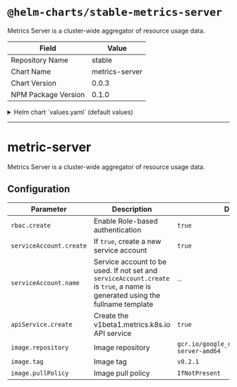 # `@helm-charts/stable-metrics-server`

Metrics Server is a cluster-wide aggregator of resource usage data.

| Field               | Value          |
| ------------------- | -------------- |
| Repository Name     | stable         |
| Chart Name          | metrics-server |
| Chart Version       | 0.0.3          |
| NPM Package Version | 0.1.0          |

<details>

<summary>Helm chart `values.yaml` (default values)</summary>

```yaml
rbac:
  # Specifies whether RBAC resources should be created
  create: true

serviceAccount:
  # Specifies whether a ServiceAccount should be created
  create: true
  # The name of the ServiceAccount to use.
  # If not set and create is true, a name is generated using the fullname template
  name:

apiService:
  # Specifies if the v1beta1.metrics.k8s.io API service should be created.
  #
  # You typically want this enabled! If you disable API service creation you have to
  # manage it outside of this chart for e.g horizontal pod autoscaling to
  # work with this release.
  create: true

image:
  repository: gcr.io/google_containers/metrics-server-amd64
  tag: v0.2.1
  pullPolicy: IfNotPresent
```

</details>

---

# metric-server

Metrics Server is a cluster-wide aggregator of resource usage data.

## Configuration

| Parameter               | Description                                                                                                                   | Default                                         |
| ----------------------- | ----------------------------------------------------------------------------------------------------------------------------- | ----------------------------------------------- |
| `rbac.create`           | Enable Role-based authentication                                                                                              | `true`                                          |
| `serviceAccount.create` | If `true`, create a new service account                                                                                       | `true`                                          |
| `serviceAccount.name`   | Service account to be used. If not set and `serviceAccount.create` is `true`, a name is generated using the fullname template | ``                                              |
| `apiService.create`     | Create the v1beta1.metrics.k8s.io API service                                                                                 | `true`                                          |
| `image.repository`      | Image repository                                                                                                              | `gcr.io/google_containers/metrics-server-amd64` |
| `image.tag`             | Image tag                                                                                                                     | `v0.2.1`                                        |
| `image.pullPolicy`      | Image pull policy                                                                                                             | `IfNotPresent`                                  |
